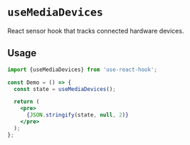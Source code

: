 # `useMediaDevices`

React sensor hook that tracks connected hardware devices.


## Usage

```jsx
import {useMediaDevices} from 'use-react-hook';

const Demo = () => {
  const state = useMediaDevices();

  return (
    <pre>
      {JSON.stringify(state, null, 2)}
    </pre>
  );
};
```
